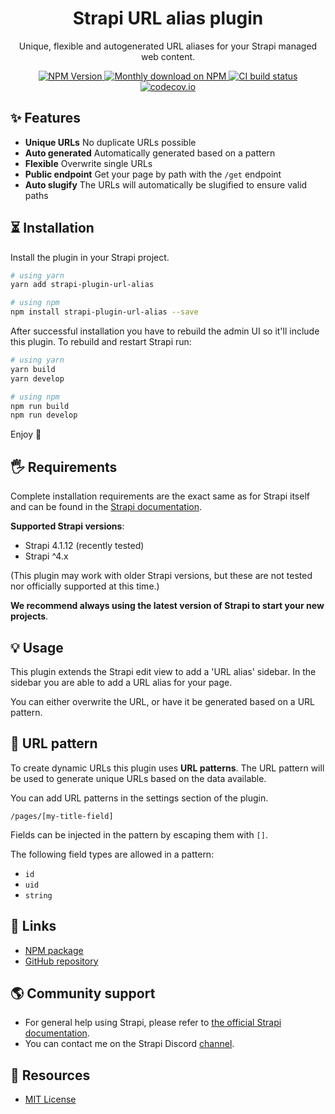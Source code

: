 <div align="center">
<h1>Strapi URL alias plugin</h1>
	
<p style="margin-top: 0;">Unique, flexible and autogenerated URL aliases for your Strapi managed web content.</p>
	
<p>
  <a href="https://www.npmjs.org/package/strapi-plugin-url-alias">
    <img src="https://img.shields.io/npm/v/strapi-plugin-url-alias/latest.svg" alt="NPM Version" />
  </a>
  <a href="https://www.npmjs.org/package/strapi-plugin-url-alias">
    <img src="https://img.shields.io/npm/dm/strapi-plugin-url-alias" alt="Monthly download on NPM" />
  </a>
  <a href="https://codecov.io/gh/boazpoolman/strapi-plugin-url-alias">
    <img src="https://img.shields.io/github/workflow/status/boazpoolman/strapi-plugin-url-alias/Tests/master" alt="CI build status" />
  </a>
  <a href="https://codecov.io/gh/boazpoolman/strapi-plugin-url-alias">
    <img src="https://codecov.io/gh/boazpoolman/strapi-plugin-url-alias/coverage.svg?branch=master" alt="codecov.io" />
  </a>
</p>
</div>

## ✨ Features

- **Unique URLs** No duplicate URLs possible
- **Auto generated** Automatically generated based on a pattern
- **Flexible** Overwrite single URLs
- **Public endpoint** Get your page by path with the `/get` endpoint
- **Auto slugify** The URLs will automatically be slugified to ensure valid paths

## ⏳ Installation

Install the plugin in your Strapi project.

```bash
# using yarn
yarn add strapi-plugin-url-alias

# using npm
npm install strapi-plugin-url-alias --save
```

After successful installation you have to rebuild the admin UI so it'll include this plugin. To rebuild and restart Strapi run:

```bash
# using yarn
yarn build
yarn develop

# using npm
npm run build
npm run develop
```

Enjoy 🎉

## 🖐 Requirements

Complete installation requirements are the exact same as for Strapi itself and can be found in the [Strapi documentation](https://strapi.io/documentation).

**Supported Strapi versions**:

- Strapi 4.1.12 (recently tested)
- Strapi ^4.x

(This plugin may work with older Strapi versions, but these are not tested nor officially supported at this time.)

**We recommend always using the latest version of Strapi to start your new projects**.

## 💡 Usage
This plugin extends the Strapi edit view to add a 'URL alias' sidebar. In the sidebar you are able to add a URL alias for your page.

You can either overwrite the URL, or have it be generated based on a URL pattern.

## 🔌 URL pattern
To create dynamic URLs this plugin uses **URL patterns**. The URL pattern will be used to generate unique URLs based on the data available.

You can add URL patterns in the settings section of the plugin.

```
/pages/[my-title-field]
```

Fields can be injected in the pattern by escaping them with `[]`.

The following field types are allowed in a pattern:

- `id`
- `uid`
- `string`

## 🔗 Links

- [NPM package](https://www.npmjs.com/package/strapi-plugin-url-alias)
- [GitHub repository](https://github.com/boazpoolman/strapi-plugin-url-alias)

## 🌎 Community support

- For general help using Strapi, please refer to [the official Strapi documentation](https://strapi.io/documentation/).
- You can contact me on the Strapi Discord [channel](https://discord.strapi.io/).

## 📝 Resources

- [MIT License](LICENSE.md)
